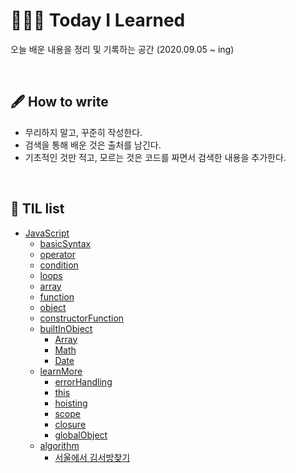 # 👨🏽‍💻 Today I Learned

오늘 배운 내용을 정리 및 기록하는 공간 (2020.09.05 ~ ing)

<br />

## 🖋 How to write

- 무리하지 말고, 꾸준히 작성한다.
- 검색을 통해 배운 것은 출처를 남긴다.
- 기초적인 것만 적고, 모르는 것은 코드를 짜면서 검색한 내용을 추가한다.

<br />

## 📌 TIL list
 * [JavaScript](https://github.com/lightixxx/TIL/blob/master/JavaScript)
   - [basicSyntax](https://github.com/lightixxx/TIL/blob/master/JavaScript/basicSyntax.md)
   - [operator](https://github.com/lightixxx/TIL/blob/master/JavaScript/operator.md)
   - [condition](https://github.com/lightixxx/TIL/blob/master/JavaScript/condition.md)
   - [loops](https://github.com/lightixxx/TIL/blob/master/JavaScript/loops.md)
   - [array](https://github.com/lightixxx/TIL/blob/master/JavaScript/array.md)
   - [function](https://github.com/lightixxx/TIL/blob/master/JavaScript/function.md)
   - [object](https://github.com/lightixxx/TIL/blob/master/JavaScript/object.md)
   - [constructorFunction](https://github.com/lightixxx/TIL/blob/master/JavaScript/constructorFunction.md)
   - [builtInObject](https://github.com/lightixxx/TIL/blob/master/JavaScript/builtInObject)
      * [Array](https://github.com/lightixxx/TIL/blob/master/JavaScript/builtInObject/Array.md)
      * [Math](https://github.com/lightixxx/TIL/blob/master/JavaScript/builtInObject/Math.md)
      * [Date](https://github.com/lightixxx/TIL/blob/master/JavaScript/builtInObject/Date.md)
   - [learnMore](https://github.com/lightixxx/TIL/blob/master/JavaScript/learnMore.md)
      * [errorHandling](https://github.com/lightixxx/TIL/blob/master/JavaScript/learnMore/errorHandling.md)
      * [this](https://github.com/lightixxx/TIL/blob/master/JavaScript/learnMore/this.md)
      * [hoisting](https://github.com/lightixxx/TIL/blob/master/JavaScript/learnMore/hoisting.md)
      * [scope](https://github.com/lightixxx/TIL/blob/master/JavaScript/learnMore/scope.md)
      * [closure](https://github.com/lightixxx/TIL/blob/master/JavaScript/learnMore/closure.md)
      * [globalObject](https://github.com/lightixxx/TIL/blob/master/JavaScript/learnMore/globalObject.md)
   - [algorithm](https://github.com/lightixxx/TIL/blob/master/JavaScript/Algorithm/README.md)
      * [서울에서 김서방찾기](https://github.com/lightixxx/TIL/blob/master/JavaScript/Algorithm/findMrKim.md) 
